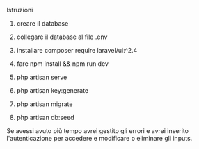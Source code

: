 Istruzioni

1) creare il database

2) collegare il database al file .env 

4) installare composer require laravel/ui:^2.4

5) fare npm install && npm run dev

6) php artisan serve

7) php artisan key:generate

8) php artisan migrate

9) php artisan db:seed

Se avessi avuto più tempo avrei gestito gli errori e avrei inserito l'autenticazione per accedere e modificare o eliminare gli inputs.
